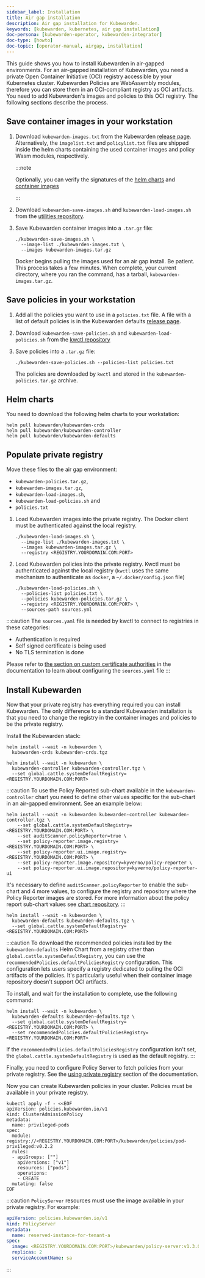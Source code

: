 ```yaml
---
sidebar_label: Installation
title: Air gap installation
description: Air gap installation for Kubewarden.
keywords: [kubewarden, kubernetes, air gap installation]
doc-persona: [kubewarden-operator, kubewarden-integrator]
doc-type: [howto]
doc-topic: [operator-manual, airgap, installation]
---
```


<head>
  <link rel="canonical" href="https://docs.kubewarden.io/howtos/airgap/install"/>
</head>

This guide shows you how to install Kubewarden in air-gapped environments.
For an air-gapped installation of Kubewarden,
you need a private Open Container Initiative (OCI) registry accessible by your Kubernetes cluster.
Kubewarden Policies are WebAssembly modules,
therefore you can store them in an OCI-compliant registry as OCI artifacts.
You need to add Kubewarden's images and policies to this OCI registry.
The following sections describe the process.

## Save container images in your workstation

1. Download `kubewarden-images.txt` from the Kubewarden
[release page](https://github.com/kubewarden/helm-charts/releases/).
Alternatively, the `imagelist.txt` and `policylist.txt` files are shipped inside the helm charts containing the used container images and policy Wasm modules, respectively.

    :::note

    Optionally, you can verify the signatures of the
    [helm charts](../../tutorials/verifying-kubewarden.md#helm-charts) and
    [container images](../../tutorials/verifying-kubewarden.md#container-images)

    :::

1. Download `kubewarden-save-images.sh` and `kubewarden-load-images.sh` from the
[utilities repository](https://github.com/kubewarden/utils).
1. Save Kubewarden container images into a `.tar.gz` file:

    ```shell
    ./kubewarden-save-images.sh \
      --image-list ./kubewarden-images.txt \
      --images kubewarden-images.tar.gz
   ```

    Docker begins pulling the images used for an air gap install.
    Be patient.
    This process takes a few minutes.
    When complete, your current directory, where you ran the command, has a tarball, `kubewarden-images.tar.gz`.

## Save policies in your workstation

1. Add all the policies you want to use in a `policies.txt` file.
A file with a list of default policies is in the Kubewarden defaults
[release page](https://github.com/kubewarden/helm-charts/releases/).
1. Download `kubewarden-save-policies.sh` and `kubewarden-load-policies.sh` from the
[kwctl repository](https://github.com/kubewarden/kwctl/tree/main/scripts)
1. Save policies into a `.tar.gz` file:

    ```shell
    ./kubewarden-save-policies.sh --policies-list policies.txt
    ```

    The policies are downloaded by `kwctl` and stored in the `kubewarden-policies.tar.gz` archive.

## Helm charts

You need to download the following helm charts to your workstation:

```shell
helm pull kubewarden/kubewarden-crds
helm pull kubewarden/kubewarden-controller
helm pull kubewarden/kubewarden-defaults
```

## Populate private registry

Move these files to the air gap environment:

- `kubewarden-policies.tar.gz`,
- `kubewarden-images.tar.gz`,
- `kubewarden-load-images.sh`,
- `kubewarden-load-policies.sh` and
- `policies.txt`

1. Load Kubewarden images into the private registry.
The Docker client must be authenticated against the local registry.

    ```shell
    ./kubewarden-load-images.sh \
      --image-list ./kubewarden-images.txt \
      --images kubewarden-images.tar.gz \
      --registry <REGISTRY.YOURDOMAIN.COM:PORT>
    ```

1. Load Kubewarden policies into the private registry.
Kwctl must be authenticated against the local registry
(`kwctl` uses the same mechanism to authenticate as `docker`, a `~/.docker/config.json` file)

    ```shell
    ./kubewarden-load-policies.sh \
      --policies-list policies.txt \
      --policies kubewarden-policies.tar.gz \
      --registry <REGISTRY.YOURDOMAIN.COM:PORT> \
      --sources-path sources.yml
    ```

:::caution
The `sources.yaml` file is needed by kwctl to connect to registries in these categories:

- Authentication is required
- Self signed certificate is being used
- No TLS termination is done

Please refer to
[the section on custom certificate authorities](../custom-certificate-authorities.md)
in the documentation to learn about configuring the `sources.yaml` file
:::

## Install Kubewarden

Now that your private registry has everything required you can install
Kubewarden. The only difference to a standard Kubewarden installation is that
you need to change the registry in the container images and policies to be the
private registry.

Install the Kubewarden stack:

```shell
helm install --wait -n kubewarden \
  kubewarden-crds kubewarden-crds.tgz
```

```shell
helm install --wait -n kubewarden \
  kubewarden-controller kubewarden-controller.tgz \
  --set global.cattle.systemDefaultRegistry=<REGISTRY.YOURDOMAIN.COM:PORT>
```

:::caution
To use the Policy Reported sub-chart available in the
`kubewarden-controller` chart you need to define other values specific for the
sub-chart in an air-gapped environment.
See an example below:

```shell
helm install --wait -n kubewarden kubewarden-controller kubewarden-controller.tgz \
    --set global.cattle.systemDefaultRegistry=<REGISTRY.YOURDOMAIN.COM:PORT> \
    --set auditScanner.policyReporter=true \
    --set policy-reporter.image.registry=<REGISTRY.YOURDOMAIN.COM:PORT> \
    --set policy-reporter.ui.image.registry=<REGISTRY.YOURDOMAIN.COM:PORT> \
    --set policy-reporter.image.repository=kyverno/policy-reporter \
    --set policy-reporter.ui.image.repository=kyverno/policy-reporter-ui
```

It's necessary to define `auditScanner.policyReporter` to enable the sub-chart and 4 more values,
to configure the registry and repository where the Policy Reporter images are stored.
For more information about the policy report sub-chart values see
[chart repository](https://github.com/kyverno/policy-reporter/tree/policy-reporter-2.19.4/charts/policy-reporter).
:::

```shell
helm install --wait -n kubewarden \
  kubewarden-defaults kubewarden-defaults.tgz \
  --set global.cattle.systemDefaultRegistry=<REGISTRY.YOURDOMAIN.COM:PORT>
```

:::caution
To download the recommended policies installed by the `kubewarden-defaults` Helm Chart from a registry other than `global.cattle.systemDefaultRegistry`,
you can use the `recommendedPolicies.defaultPoliciesRegistry` configuration.
This configuration lets users specify a registry dedicated to pulling the OCI artifacts of the policies.
It's particularly useful when their container image repository doesn't support OCI artifacts.

To install, and wait for the installation to complete, use the following command:

```console
helm install --wait -n kubewarden \
  kubewarden-defaults kubewarden-defaults.tgz \
  --set global.cattle.systemDefaultRegistry=<REGISTRY.YOURDOMAIN.COM:PORT> \
  --set recommendedPolicies.defaultPoliciesRegistry=<REGISTRY.YOURDOMAIN.COM:PORT>
```

If the `recommendedPolicies.defaultPoliciesRegistry` configuration isn't set,
the `global.cattle.systemDefaultRegistry` is used as the default registry.
:::

Finally, you need to configure Policy Server to fetch policies from your private registry.
See the [using private registry](../policy-servers/private-registry) section of the documentation.

Now you can create Kubewarden policies in your cluster.
Policies must be available in your private registry.

```
kubectl apply -f - <<EOF
apiVersion: policies.kubewarden.io/v1
kind: ClusterAdmissionPolicy
metadata:
  name: privileged-pods
spec:
  module: registry://<REGISTRY.YOURDOMAIN.COM:PORT>/kubewarden/policies/pod-privileged:v0.2.2
  rules:
  - apiGroups: [""]
    apiVersions: ["v1"]
    resources: ["pods"]
    operations:
    - CREATE
  mutating: false
EOF
```

:::caution
`PolicyServer` resources must use the image available in your private registry.
For example:

```yaml
apiVersion: policies.kubewarden.io/v1
kind: PolicyServer
metadata:
  name: reserved-instance-for-tenant-a
spec:
  image: <REGISTRY.YOURDOMAIN.COM:PORT>/kubewarden/policy-server:v1.3.0
  replicas: 2
  serviceAccountName: sa
```

:::
